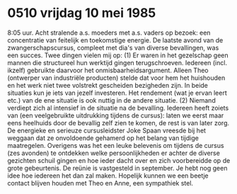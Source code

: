 # 0510 vrijdag 10 mei 1985
8:05 uur. Acht stralende a.s. moeders met a.s. vaders op bezoek: een concentratie van feitelijk en toekomstige energie. De laatste avond van de zwangerschapscursus, compleet met dia's van diverse bevallingen, was een succes. Twee dingen vielen mij op: (1) Er waren in het gezelschap geen mannen die structureel hun werktijd gingen terugschroeven. Iedereen (incl. ikzelf) gebruikte daarvoor het onmisbaarheidsargument. Alleen Theo (ontwerper van industriële producten) stelde dat voor hem het huishouden en het werk niet twee volstrekt gescheiden bezigheden zijn. In beide situaties kun je iets van jezelf investeren. Het rendement (wat je ervan leert etc.) van de ene situatie is ook nuttig in de andere situatie. (2) Niemand verdiept zich al intensief in de situatie na de bevalling. Iedereen heeft zoiets van  (een veelgebruikte uitdrukking tijdens de cursus): laten we eerst maar eens heelhuids door de bevallig zelf zien te komen, de rest is van later zorg. De energieke en serieuze cursusleidster Joke Spaan vreesde bij het weggaan dat ze onvoldoende gehamerd op het belang van tijdige maatregelen. Overigens was het een leuke belevenis om tijdens de cursus (zes avonden) te ontdekken welke persoonlijkheden er achter de diverse gezichten schuil gingen en hoe ieder dacht over en zich voorbereidde op de grote gebeurtenis. De reünie is vastgesteld in september. Je hebt nog geen idee hoe iedereen het dan zal maken. Hopelijk kunnen we een beetje contact blijven houden met Theo en Anne, een sympathiek stel.
